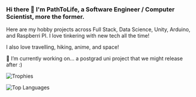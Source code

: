 <!--
**PathToLife/pathtolife** is a ✨ _special_ ✨ repository because its `README.md` (this file) appears on your GitHub profile.

Here are some ideas to get you started:

- 🔭 I’m currently working on ...
- 🌱 I’m currently learning ...
- 👯 I’m looking to collaborate on ...
- 🤔 I’m looking for help with ...
- 💬 Ask me about ...
- 📫 How to reach me: ...
- 😄 Pronouns: ...
- ⚡ Fun fact: ...
-->

### Hi there 👋 I'm PathToLife, a Software Engineer / Computer Scientist, more the former.

Here are my hobby projects across Full Stack, Data Science, Unity, Arduino, and Raspberri PI. I love tinkering with new tech all the time!

I also love travelling, hiking, anime, and space!

🔭 I’m currently working on... a postgrad uni project that we might release after :)

![Trophies](https://github-profile-trophy.vercel.app/?username=PathToLife&theme=onedark)

![Top Languages](https://github-readme-stats.vercel.app/api/top-langs/?username=mallowigi&theme=radical)
